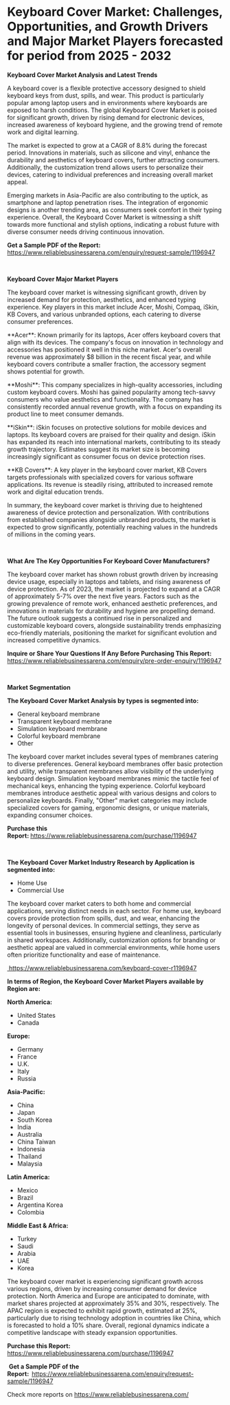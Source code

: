 <p><h1>Keyboard Cover Market: Challenges, Opportunities, and Growth Drivers and Major Market Players forecasted for period from 2025 - 2032</h1></p><p><strong>Keyboard Cover Market Analysis and Latest Trends</strong></p>
<p><p>A keyboard cover is a flexible protective accessory designed to shield keyboard keys from dust, spills, and wear. This product is particularly popular among laptop users and in environments where keyboards are exposed to harsh conditions. The global Keyboard Cover Market is poised for significant growth, driven by rising demand for electronic devices, increased awareness of keyboard hygiene, and the growing trend of remote work and digital learning.</p><p>The market is expected to grow at a CAGR of 8.8% during the forecast period. Innovations in materials, such as silicone and vinyl, enhance the durability and aesthetics of keyboard covers, further attracting consumers. Additionally, the customization trend allows users to personalize their devices, catering to individual preferences and increasing overall market appeal.</p><p>Emerging markets in Asia-Pacific are also contributing to the uptick, as smartphone and laptop penetration rises. The integration of ergonomic designs is another trending area, as consumers seek comfort in their typing experience. Overall, the Keyboard Cover Market is witnessing a shift towards more functional and stylish options, indicating a robust future with diverse consumer needs driving continuous innovation.</p></p>
<p><strong>Get a Sample PDF of the Report:&nbsp;</strong> <a href="https://www.reliablebusinessarena.com/enquiry/request-sample/1196947?utm_campaign=2335&utm_medium=2&utm_source=Github&utm_content=ia&utm_term=07022025&utm_id=keyboard-cover">https://www.reliablebusinessarena.com/enquiry/request-sample/1196947</a></p>
<p>&nbsp;</p>
<p><strong>Keyboard Cover Major Market Players</strong></p>
<p><p>The keyboard cover market is witnessing significant growth, driven by increased demand for protection, aesthetics, and enhanced typing experience. Key players in this market include Acer, Moshi, Compaq, iSkin, KB Covers, and various unbranded options, each catering to diverse consumer preferences.</p><p>**Acer**: Known primarily for its laptops, Acer offers keyboard covers that align with its devices. The company's focus on innovation in technology and accessories has positioned it well in this niche market. Acer's overall revenue was approximately $8 billion in the recent fiscal year, and while keyboard covers contribute a smaller fraction, the accessory segment shows potential for growth.</p><p>**Moshi**: This company specializes in high-quality accessories, including custom keyboard covers. Moshi has gained popularity among tech-savvy consumers who value aesthetics and functionality. The company has consistently recorded annual revenue growth, with a focus on expanding its product line to meet consumer demands.</p><p>**iSkin**: iSkin focuses on protective solutions for mobile devices and laptops. Its keyboard covers are praised for their quality and design. iSkin has expanded its reach into international markets, contributing to its steady growth trajectory. Estimates suggest its market size is becoming increasingly significant as consumer focus on device protection rises.</p><p>**KB Covers**: A key player in the keyboard cover market, KB Covers targets professionals with specialized covers for various software applications. Its revenue is steadily rising, attributed to increased remote work and digital education trends.</p><p>In summary, the keyboard cover market is thriving due to heightened awareness of device protection and personalization. With contributions from established companies alongside unbranded products, the market is expected to grow significantly, potentially reaching values in the hundreds of millions in the coming years.</p></p>
<p>&nbsp;</p>
<p><strong>What Are The Key Opportunities For Keyboard Cover Manufacturers?</strong></p>
<p><p>The keyboard cover market has shown robust growth driven by increasing device usage, especially in laptops and tablets, and rising awareness of device protection. As of 2023, the market is projected to expand at a CAGR of approximately 5-7% over the next five years. Factors such as the growing prevalence of remote work, enhanced aesthetic preferences, and innovations in materials for durability and hygiene are propelling demand. The future outlook suggests a continued rise in personalized and customizable keyboard covers, alongside sustainability trends emphasizing eco-friendly materials, positioning the market for significant evolution and increased competitive dynamics.</p></p>
<p><strong>Inquire or Share Your Questions If Any Before Purchasing This Report:</strong> <a href="https://www.reliablebusinessarena.com/enquiry/pre-order-enquiry/1196947?utm_campaign=2335&utm_medium=2&utm_source=Github&utm_content=ia&utm_term=07022025&utm_id=keyboard-cover">https://www.reliablebusinessarena.com/enquiry/pre-order-enquiry/1196947</a></p>
<p>&nbsp;</p>
<p><strong>Market Segmentation</strong></p>
<p><strong>The Keyboard Cover Market Analysis by types is segmented into:</strong></p>
<p><ul><li>General keyboard membrane</li><li>Transparent keyboard membrane</li><li>Simulation keyboard membrane</li><li>Colorful keyboard membrane</li><li>Other</li></ul></p>
<p><p>The keyboard cover market includes several types of membranes catering to diverse preferences. General keyboard membranes offer basic protection and utility, while transparent membranes allow visibility of the underlying keyboard design. Simulation keyboard membranes mimic the tactile feel of mechanical keys, enhancing the typing experience. Colorful keyboard membranes introduce aesthetic appeal with various designs and colors to personalize keyboards. Finally, "Other" market categories may include specialized covers for gaming, ergonomic designs, or unique materials, expanding consumer choices.</p></p>
<p><strong>Purchase this Report:&nbsp;</strong><a href="https://www.reliablebusinessarena.com/purchase/1196947?utm_campaign=2335&utm_medium=2&utm_source=Github&utm_content=ia&utm_term=07022025&utm_id=keyboard-cover">https://www.reliablebusinessarena.com/purchase/1196947</a></p>
<p>&nbsp;</p>
<p><strong>The Keyboard Cover Market Industry Research by Application is segmented into:</strong></p>
<p><ul><li>Home Use</li><li>Commercial Use</li></ul></p>
<p><p>The keyboard cover market caters to both home and commercial applications, serving distinct needs in each sector. For home use, keyboard covers provide protection from spills, dust, and wear, enhancing the longevity of personal devices. In commercial settings, they serve as essential tools in businesses, ensuring hygiene and cleanliness, particularly in shared workspaces. Additionally, customization options for branding or aesthetic appeal are valued in commercial environments, while home users often prioritize functionality and ease of maintenance.</p></p>
<p><a href="https://www.reliablebusinessarena.com/keyboard-cover-r1196947?utm_campaign=2335&utm_medium=2&utm_source=Github&utm_content=ia&utm_term=07022025&utm_id=keyboard-cover">&nbsp;https://www.reliablebusinessarena.com/keyboard-cover-r1196947</a></p>
<p><strong>In terms of Region, the Keyboard Cover Market Players available by Region are:</strong></p>
<p>
    <p> <strong> North America: </strong>
        <ul>
            <li>United States</li>
            <li>Canada</li>
        </ul>
        </p> 
    <p> <strong> Europe: </strong>
        <ul>
            <li>Germany</li>
            <li>France</li>
            <li>U.K.</li>
            <li>Italy</li>
            <li>Russia</li>
        </ul>
        </p> 
    <p> <strong> Asia-Pacific: </strong>
        <ul>
            <li>China</li>
            <li>Japan</li>
            <li>South Korea</li>
            <li>India</li>
            <li>Australia</li>
            <li>China Taiwan</li>
            <li>Indonesia</li>
            <li>Thailand</li>
            <li>Malaysia</li>
        </ul>
        </p> 
    <p> <strong> Latin America: </strong>
        <ul>
            <li>Mexico</li>
            <li>Brazil</li>
            <li>Argentina Korea</li>
            <li>Colombia</li>
        </ul>
        </p> 
    <p> <strong> Middle East & Africa: </strong>
        <ul>
            <li>Turkey</li>
            <li>Saudi</li>
            <li>Arabia</li>
            <li>UAE</li>
            <li>Korea</li>
        </ul>
    </p>
    </p>
<p><p>The keyboard cover market is experiencing significant growth across various regions, driven by increasing consumer demand for device protection. North America and Europe are anticipated to dominate, with market shares projected at approximately 35% and 30%, respectively. The APAC region is expected to exhibit rapid growth, estimated at 25%, particularly due to rising technology adoption in countries like China, which is forecasted to hold a 10% share. Overall, regional dynamics indicate a competitive landscape with steady expansion opportunities.</p></p>
<p><strong>Purchase this Report: </strong><a href="https://www.reliablebusinessarena.com/purchase/1196947?utm_campaign=2335&utm_medium=2&utm_source=Github&utm_content=ia&utm_term=07022025&utm_id=keyboard-cover">https://www.reliablebusinessarena.com/purchase/1196947</a></p>
<p>&nbsp;<strong>Get a Sample PDF of the Report:&nbsp;&nbsp;</strong><a href="https://www.reliablebusinessarena.com/enquiry/request-sample/1196947?utm_campaign=2335&utm_medium=2&utm_source=Github&utm_content=ia&utm_term=07022025&utm_id=keyboard-cover">https://www.reliablebusinessarena.com/enquiry/request-sample/1196947</a></p>
<p><strong></strong></p>
<p>Check more reports on <a href="https://www.reliablebusinessarena.com/?utm_campaign=2335&utm_medium=2&utm_source=Github&utm_content=ia&utm_term=07022025&utm_id=keyboard-cover">https://www.reliablebusinessarena.com/</a></p>